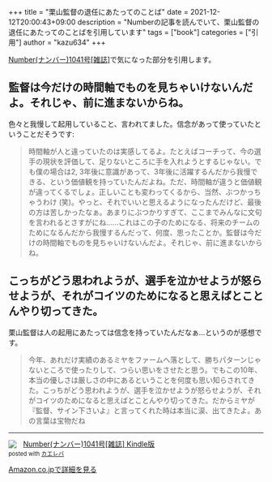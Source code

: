 +++
title = "栗山監督の退任にあたってのことば"
date = 2021-12-12T20:00:43+09:00
description = "Numberの記事を読んでいて、栗山監督の退任にあたってのことばを引用しています"
tags = ["book"]
categories = ["引用"]
author = "kazu634"
+++

<a href="https://www.amazon.co.jp/Number-%E3%83%8A%E3%83%B3%E3%83%90%E3%83%BC-1041%E5%8F%B7-%E9%9B%91%E8%AA%8C-Number%E7%B7%A8%E9%9B%86%E9%83%A8-ebook/dp/B09MRLQ42S?__mk_ja_JP=%E3%82%AB%E3%82%BF%E3%82%AB%E3%83%8A&keywords=number&qid=1639309115&sr=8-1&linkCode=li2&tag=simsnes-22&linkId=b7004a98f885896ae98d0a0c0d61e680&language=ja_JP&ref_=as_li_ss_il" target="_blank" rel="nofollow">Number(ナンバー)1041号[雑誌]</a>で気になった部分を引用します。

## 監督は今だけの時間軸でものを見ちゃいけないんだよ。それじゃ、前に進まないからね。
色々と我慢して起用していること、言われてました。信念があって使っていたということだそうです:

> 時間軸が人と違っていたのは実感してるよ。たとえばコーチって、今の選手の現状を評価して、足りないところに手を入れようとするじゃない。でも僕の場合は2, 3年後に意識があって、3年後に活躍するんだから我慢できる、という価値観を持っていたんだよね。ただ、時間軸が違うと価値観が違ってくるでしょ。正しいことも変わってくるから、当然、ぶつかっちゃうわけ (笑)。やっと、それでいいと思えるようになったんだけど、最後の方は苦しかったなぁ。あまりにぶつかりすぎて、ここまでみんなに文句を言われるとさすがにね……これはこの子のためになる、将来のチームのためになるんだから我慢するんだって、何度、思ったことか。監督は今だけの時間軸でものを見ちゃいけないんだよ。それじゃ、前に進まないからね。

## こっちがどう思われようが、選手を泣かせようが怒らせようが、それがコイツのためになると思えばとことんやり切ってきた。
栗山監督は人の起用にあたっては信念を持っていたんだなぁ…というのが感想です。

> 今年、あれだけ実績のあるミヤをファームへ落として、勝ちパターンじゃないところで使ったりして、つらい思いをさせたと思う。でもこの10年、本当の優しさは厳しさの中にあるということを何度も思い知らされてきた。こっちがどう思われようが、選手を泣かせようが怒らせようが、それがコイツのためになると思えばとことんやり切ってきた。だからミヤが『監督、サイン下さいよ』と言ってくれた時は本当に涙、出てきたよ。あの言葉は宝物だね


----
<div class="krb-amzlt-box" style="margin-bottom:0px;"><div class="krb-amzlt-image" style="float:left;margin:0px 12px 1px 0px;"><a href="https://www.amazon.co.jp/Number-%E3%83%8A%E3%83%B3%E3%83%90%E3%83%BC-1041%E5%8F%B7-%E9%9B%91%E8%AA%8C-Number%E7%B7%A8%E9%9B%86%E9%83%A8-ebook/dp/B09MRLQ42S?__mk_ja_JP=%E3%82%AB%E3%82%BF%E3%82%AB%E3%83%8A&keywords=number&qid=1639309115&sr=8-1&linkCode=li2&tag=simsnes-22&linkId=b7004a98f885896ae98d0a0c0d61e680&language=ja_JP&ref_=as_li_ss_il" target="_blank" rel="nofollow" rel="nofollow"><img border="0" src="//ws-fe.amazon-adsystem.com/widgets/q?_encoding=UTF8&ASIN=B09MRLQ42S&Format= _SL250_&ID=AsinImage&MarketPlace=JP&ServiceVersion=20070822&WS=1&tag=simsnes-22&language=ja_JP" ></a><img src="https://ir-jp.amazon-adsystem.com/e/ir?t=simsnes-22&language=ja_JP&l=li2&o=9&a=B09MRLQ42S" width="1" height="1" border="0" alt="" style="border:none !important; margin:0px !important;" /></div><div class="krb-amzlt-info" style="line-height:120%; margin-bottom: 10px"><div class="krb-amzlt-name" style="margin-bottom:10px;line-height:120%"><a href="https://www.amazon.co.jp/Number-%E3%83%8A%E3%83%B3%E3%83%90%E3%83%BC-1041%E5%8F%B7-%E9%9B%91%E8%AA%8C-Number%E7%B7%A8%E9%9B%86%E9%83%A8-ebook/dp/B09MRLQ42S?__mk_ja_JP=%E3%82%AB%E3%82%BF%E3%82%AB%E3%83%8A&keywords=number&qid=1639309115&sr=8-1&linkCode=li2&tag=simsnes-22&linkId=b7004a98f885896ae98d0a0c0d61e680&language=ja_JP&ref_=as_li_ss_il" name="amazletlink" target="_blank" rel="nofollow" rel="nofollow">Number(ナンバー)1041号[雑誌] Kindle版</a><div class="krb-amzlt-powered-date" style="font-size:80%;margin-top:5px;line-height:120%">posted with <a href="https://kaereba.com/wind/" title="amazlet" target="_blank" rel="nofollow" rel="nofollow">カエレバ</a></div></div><div class="krb-amzlt-detail"></div><div class="krb-amzlt-sub-info" style="float: left;"><div class="krb-amzlt-link" style="margin-top: 5px"><a href="https://www.amazon.co.jp/Number-%E3%83%8A%E3%83%B3%E3%83%90%E3%83%BC-1041%E5%8F%B7-%E9%9B%91%E8%AA%8C-Number%E7%B7%A8%E9%9B%86%E9%83%A8-ebook/dp/B09MRLQ42S?__mk_ja_JP=%E3%82%AB%E3%82%BF%E3%82%AB%E3%83%8A&keywords=number&qid=1639309115&sr=8-1&linkCode=li2&tag=simsnes-22&linkId=b7004a98f885896ae98d0a0c0d61e680&language=ja_JP&ref_=as_li_ss_il" name="amazletlink" target="_blank" rel="nofollow" rel="nofollow">Amazon.co.jpで詳細を見る</a></div></div></div><div class="krb-amzlt-footer" style="clear: left"></div></div>